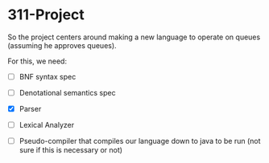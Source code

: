# 311-Project

So the project centers around making a new language to operate on queues (assuming he approves queues).

For this, we need:

- [ ] BNF syntax spec

- [ ] Denotational semantics spec

- [x] Parser

- [ ] Lexical Analyzer

- [ ] Pseudo-compiler that compiles our language down to java to be run (not sure if this is necessary or not)
